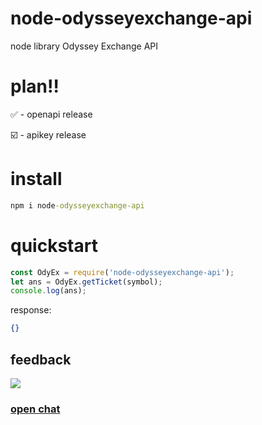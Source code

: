 # node-odysseyexchange-api
node library Odyssey Exchange API


# plan‼️
✅ - openapi release

☑️ - apikey release



# install
```cmd
npm i node-odysseyexchange-api
```

# quickstart
```js
const OdyEx = require('node-odysseyexchange-api');
let ans = OdyEx.getTicket(symbol);
console.log(ans);
```

response:
```json
{}
```
<h2>feedback</h2>

[<img src="https://i.ibb.co/xfsM4B2/telegram-2.png">](t.me/libfordev)<a href="t.me/libfordev"><h3>open chat</h3></a>
